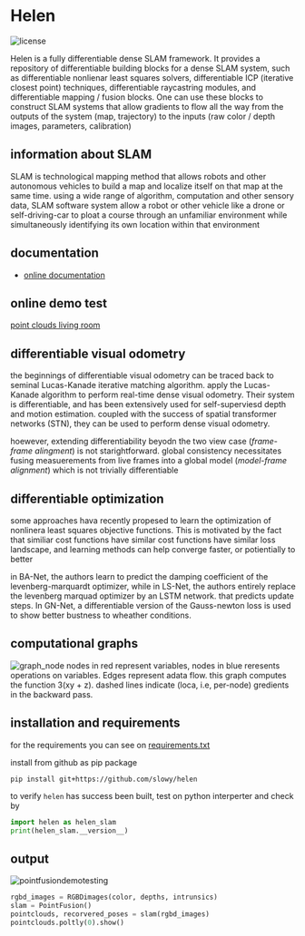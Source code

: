 # Helen
![license](https://img.shields.io/github/license/slowy07/clifter_slam?style=for-the-badge)

Helen is a fully differentiable dense SLAM framework. It provides a repository of differentiable building blocks for a dense SLAM system, such as differentiable nonlienar least squares solvers, differentiable ICP (iterative closest point) techniques, differentiable raycastring modules, and differentiable mapping / fusion blocks. One can use these blocks to construct SLAM systems that allow gradients to flow all the way from the outputs of the system (map, trajectory) to the inputs (raw color / depth images, parameters, calibration)

## information about SLAM

SLAM is technological mapping method that allows robots and other autonomous
vehicles to build a map and localize itself on that map at the same time.
using a wide range of algorithm, computation and other sensory data, SLAM software
system allow a robot or other vehicle like a drone or self-driving-car to ploat a
course through an unfamiliar environment while simultaneously identifying its own location
within that environment

## documentation
- [online documentation](https://slowy07.github.io/clifter_slam)

## online demo test
[point clouds living room](https://colab.research.google.com/drive/1QQQQ7XDop8JLL7uMeZ3FSCy6OhNk7CW0?usp=sharing)


## differentiable visual odometry
the beginnings of differentiable visual odometry can be traced back to seminal Lucas-Kanade iterative matching algorithm. apply the Lucas-Kanade algorithm to perform real-time dense visual odometry. Their system is differentiable, and has been extensively used for self-superviesd depth and motion estimation. coupled with the success of spatial transformer networks (STN), they can be used to perform dense visual odometry.

hoewever, extending differentiability beyodn the two view case (_frame-frame alingment_) is not starightforward. global consistency necessitates fusing measuerements from live frames into a global model (_model-frame alignment_) which is not trivially differentiable

## differentiable optimization
some approaches hava recently propesed to learn the optimization of nonlinera least squares objective functions. This is motivated by the fact that similiar cost functions have similar cost functions have similar loss landscape, and learning methods can help converge faster, or potientially to better

in BA-Net, the authors learn to predict the damping coefficient of the levenberg-marquardt optimizer, while in LS-Net, the authors entirely replace the levenberg marquad optimizer by an LSTM network. that predicts update steps. In GN-Net, a differentiable version of the Gauss-newton loss is used to show better bustness to wheather conditions.

## computational graphs

![graph_node](image_data/computational.png)
nodes in red represent variables, nodes in blue reresents operations on variables. Edges represent adata flow. this graph computes the function 3(xy + z).
dashed lines indicate (loca, i.e, per-node) gredients in the backward pass.

## installation and requirements

for the requirements you can see on [requirements.txt](requirements.txt)

install from github as pip package
```
pip install git+https://github.com/slowy/helen
```

to verify ``helen`` has success been built, test on python interperter and check by
```python
import helen as helen_slam
print(helen_slam.__version__)
```

## output

![pointfusiondemotesting](.github/pointfusiondemo.gif)

```python
rgbd_images = RGBDimages(color, depths, intrunsics)
slam = PointFusion()
pointclouds, recorvered_poses = slam(rgbd_images)
pointclouds.poltly(0).show()
```
